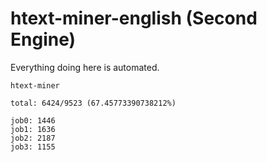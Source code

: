 # htext-miner-english (Second Engine)

Everything doing here is automated.

```
htext-miner

total: 6424/9523 (67.45773390738212%)

job0: 1446
job1: 1636
job2: 2187
job3: 1155
```